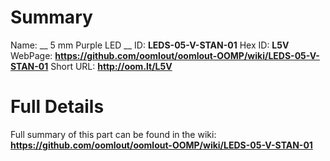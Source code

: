 
Summary
=================

Name: __ 5 mm Purple LED __
ID: __LEDS-05-V-STAN-01__
Hex ID: __L5V__
WebPage: __https://github.com/oomlout/oomlout-OOMP/wiki/LEDS-05-V-STAN-01__
Short URL: __http://oom.lt/L5V__

Full Details
==========================
Full summary of this part can be found in the wiki:   
__https://github.com/oomlout/oomlout-OOMP/wiki/LEDS-05-V-STAN-01__   


